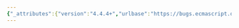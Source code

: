 ```yaml
---
{"_attributes":{"version":"4.4.4+","urlbase":"https://bugs.ecmascript.org/","maintainer":"dherman@mozilla.com"},"bug":{"bug_id":2281,"creation_ts":"2013-11-13 22:54:00 -0800","short_desc":"19.1.3.4: upright \"desc\"","delta_ts":"2014-01-27 10:04:51 -0800","product":"Draft for 6th Edition","component":"editorial issue","version":"Rev 21: November 8, 2013 Draft","rep_platform":"All","op_sys":"All","bug_status":"RESOLVED","resolution":"FIXED","priority":"Normal","bug_severity":"normal","everconfirmed":true,"reporter":{"uid":"jmdyck","name":"Michael Dyck"},"assigned_to":{"uid":"allen","name":"Allen Wirfs-Brock"},"long_desc":[{"commentid":6737,"comment_count":0,"who":{"uid":"jmdyck","name":"Michael Dyck"},"bug_when":"2013-11-13 22:54:59 -0800","thetext":"In 19.1.3.4 \"Object.prototype.propertyIsEnumerable (V)\",\nstep 7 says:\n    Return the value of desc.[[Enumerable]].\nwhere 'desc' is in an upright font.\n\nChange it to an italic font."},{"commentid":6758,"comment_count":1,"who":{"uid":"allen","name":"Allen Wirfs-Brock"},"bug_when":"2013-11-14 11:11:42 -0800","thetext":"fixed in rev22 editor's draft"},{"commentid":7087,"comment_count":2,"who":{"uid":"allen","name":"Allen Wirfs-Brock"},"bug_when":"2014-01-27 10:04:51 -0800","thetext":"fixed in Rev22 (January 20, 2013) release"}]}}
---
```

